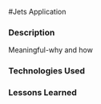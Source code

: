 #Jets Application

### Description
Meaningful-why and how
### Technologies Used


### Lessons Learned
